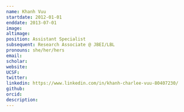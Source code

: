```yaml
---
name: Khanh Vuu
startdate: 2012-01-01
enddate: 2013-07-01
image:
altimage:
position: Assistant Specialist
subsequent: Research Associate @ JBEI/LBL
pronouns: she/her/hers
email:
scholar:
website:
UCSF:
twitter:
linkedin: https://www.linkedin.com/in/khanh-charlee-vuu-80407230/
github:
orcid:
description:
---
```

